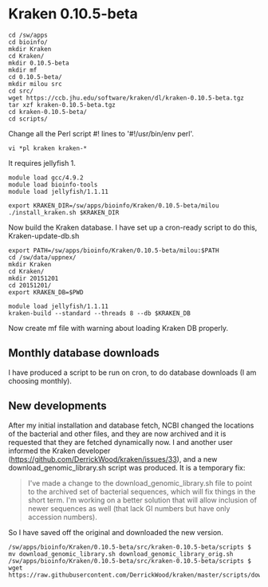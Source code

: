 Kraken 0.10.5-beta
==================

    cd /sw/apps
    cd bioinfo/
    mkdir Kraken
    cd Kraken/
    mkdir 0.10.5-beta
    mkdir mf
    cd 0.10.5-beta/
    mkdir milou src
    cd src/
    wget https://ccb.jhu.edu/software/kraken/dl/kraken-0.10.5-beta.tgz
    tar xzf kraken-0.10.5-beta.tgz 
    cd kraken-0.10.5-beta/
    cd scripts/

Change all the Perl script #! lines to '#!/usr/bin/env perl'.

    vi *pl kraken kraken-*

It requires jellyfish 1.

    module load gcc/4.9.2
    module load bioinfo-tools
    module load jellyfish/1.1.11

    export KRAKEN_DIR=/sw/apps/bioinfo/Kraken/0.10.5-beta/milou
    ./install_kraken.sh $KRAKEN_DIR

Now build the Kraken database.  I have set up a cron-ready script to do this, Kraken-update-db.sh

    export PATH=/sw/apps/bioinfo/Kraken/0.10.5-beta/milou:$PATH
    cd /sw/data/uppnex/
    mkdir Kraken
    cd Kraken/
    mkdir 20151201
    cd 20151201/
    export KRAKEN_DB=$PWD

    module load jellyfish/1.1.11
    kraken-build --standard --threads 8 --db $KRAKEN_DB

Now create mf file with warning about loading Kraken DB properly.


Monthly database downloads
--------------------------

I have produced a script to be run on cron, to do database downloads (I am choosing monthly).

New developments
----------------

After my initial installation and database fetch, NCBI changed the locations of
the bacterial and other files, and they are now archived and it is requested
that they are fetched dynamically now.  I and another user informed the Kraken
developer (<https://github.com/DerrickWood/kraken/issues/33>), and a new
download_genomic_library.sh script was produced.  It is a temporary fix:

> I've made a change to the download_genomic_library.sh file to point to the
archived set of bacterial sequences, which will fix things in the short term.
I'm working on a better solution that will allow inclusion of newer sequences
as well (that lack GI numbers but have only accession numbers).

So I have saved off the original and downloaded the new version.

    /sw/apps/bioinfo/Kraken/0.10.5-beta/src/kraken-0.10.5-beta/scripts $ mv download_genomic_library.sh download_genomic_library_orig.sh
    /sw/apps/bioinfo/Kraken/0.10.5-beta/src/kraken-0.10.5-beta/scripts $ wget https://raw.githubusercontent.com/DerrickWood/kraken/master/scripts/download_genomic_library.sh

